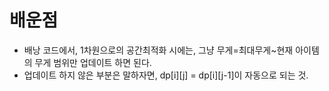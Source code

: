 # 배운점
- 배낭 코드에서, 1차원으로의 공간최적화 시에는, 그냥 무게=최대무게~현재 아이템의 무게 범위만 업데이트 하면 된다.
- 업데이트 하지 않은 부분은 말하자면, dp[i][j] = dp[i][j-1]이 자동으로 되는 것.
